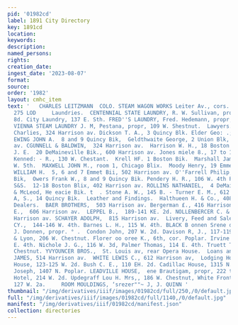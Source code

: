 ```yaml
---
pid: '01982cd'
label: 1891 City Directory
key: 1891cd
location: 
keywords: 
description: 
named_persons: 
rights: 
creation_date: 
ingest_date: '2023-08-07'
format: 
source: 
order: '1982'
layout: cmhc_item
text: '   CHARLES LEITZMANN  COLO. STEAM WAGON WORKS Leiter Av., cors. Elm & Chestnut     LAU
  275 LOD     Laundries.  CENTENNIAL STATE LAUNDRY, R. W. Sullivan, propr, 188 W.
  8d. City Laundry, 137 E. Sth. FRED''S LAUNDRY, Fred. Hedemann, propr, 114 E. 5th.
  VIENNA STEAM LAUNDRY J. M, Pestana, propr, 109 W. Shestnut.  Lawyers.  =  Cavender
  Charlies, 324 Harrison av. Dickson T. A., 3 Quincy Blk. Elder Geo: .; 4 Quincy Bik.
  EWING JOHN A.  8 and 9 Quincy Bik,  Geldthwaite George, 2 Union Blk, 427 Har- rison
  av. CGUNNELL & BALDWIN,  324 Harrison av.  Harrison W. H., 18 Boston Block. HAVENS
  J. E.  20 DeMaineville Bik., 600 Harrison av. Jones miele 8., 17 to 1$ Emmet Blk.
  Kenned: - R., 130 W. Chestant.  Krell HF. 1 Boston Bik.  Marshall James Y., 118
  W. 5th.  MAXWELL JOHN M., room 1, Chicago Blix.  Moody Henry, 19 Emmet BIE.  NASH
  WILLIAM H.  5, 6 and 7 Emmet Bii, 502 Harrison av. O''Farrell Philip, 20 Quincy
  Bik,  Owers Frank W., 8 and 9 Quincy Bik. Pendery H. R., 106 W. 4th PHELPS CEORCE
  S&S.  12-18 Boston Blix, 402 Harrison av. ROLLINS NATHANIEL,  4 DeMaineville Blk.  Sterling
  & McLeod, He eacie Bik. t  . Stone A. W., 145 B. - Turner E. M., 612 Harrison av.  Weston
  A, S., 14 Quincy Bik.  Leather and Findings.  Halthueen H. & Co., 408 W. Chestnut.  Liquor
  Dealers.  BAER BROTHERS,  503 Harrison av. Bergerman £., 416 Harrison av. KEPPLER
  E.,  606 Harrison av.  LEPPEL B.,  189-141 KE. 2d. NOLLENBERCER C. & CO.:,  608
  Harrison av. SCHAYER ADOLPH,  815 Harrison av.  Livery, Feed and Sale Stables.  ALLEN
  CY.,  144-146 W. 4th. Barnes L. H., 115 W. 4th. BLACK B onnen Srene dio gta E. 7th  .
  J. Donnen, propr. ° .  Condon John, 207 W. 2d. Davison R, J., 117-119 W. 6th. Finnegan
  & Lyon, 206 W. Chestnut. Florer oo oree K., 6th, cor. Poplar. Irvine William, 127-139
  E. 4th. Nichole J. G., 116 W. 3d, Palmer Thomas, 114 E. 4th. Truett T. D., 200 W.
  Chestnut. YVYOUNCER BROS.,  St. Louis av, rear Opera House.  Loans and Investments.  POWELL
  JAMES, 514 Harrison av.  WHITE LEWIS C., 612 Harrison av,  Lodging Houses.  Ameriean
  House, 123-125 W. 2d. Bush C. E., 110 EH. 2d. Cadillac House, 1315 N. Poplar, Kendrick
  Joseph, 1407 N. Poplar. LEADVILLE HOUSE,  ene Brautigam, propr, 222 to 226 Midland
  Hotel, 214 W. 2d. Updegraff Lou H. Mrs,, 186 W. Chestnut, White Front Lodging House,
  127 W. 2a.     ROOM MOULDINGS, ‘srezer""~ J, J. QUINN '
thumbnail: "/img/derivatives/iiif/images/01982cd/full/250,/0/default.jpg"
full: "/img/derivatives/iiif/images/01982cd/full/1140,/0/default.jpg"
manifest: "/img/derivatives/iiif/01982cd/manifest.json"
collection: directories
---
```

